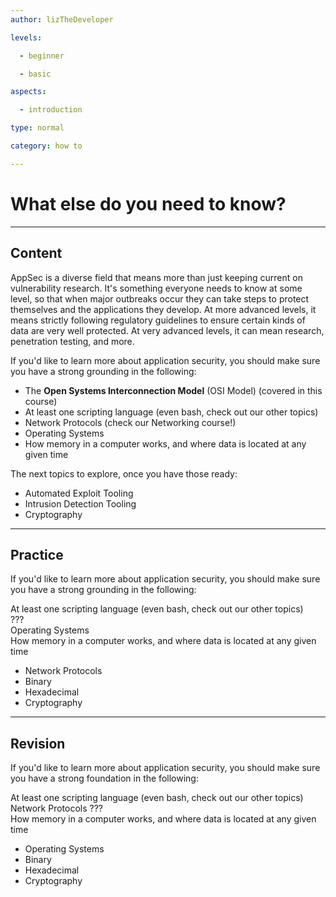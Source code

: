 ```yaml
---
author: lizTheDeveloper

levels:

  - beginner

  - basic

aspects:

  - introduction

type: normal

category: how to

---
```


# What else do you need to know?

---
## Content

AppSec is a diverse field that means more than just keeping current on vulnerability research. It's something everyone needs to know at some level, so that when major outbreaks occur they can take steps to protect themselves and the applications they develop. At more advanced levels, it means strictly following regulatory guidelines to ensure certain kinds of data are very well protected. At very advanced levels, it can mean research, penetration testing, and more.

If you'd like to learn more about application security, you should make sure you have a strong grounding in the following:

- The __Open Systems Interconnection Model__ (OSI Model) (covered in this course)
- At least one scripting language (even bash, check out our other topics)
- Network Protocols (check our Networking course!)
- Operating Systems
- How memory in a computer works, and where data is located at any given time

The next topics to explore, once you have those ready:
- Automated Exploit Tooling
- Intrusion Detection Tooling
- Cryptography

---
## Practice

If you'd like to learn more about application security, you should make sure you have a strong grounding in the following:  

At least one scripting language (even bash, check out our other topics)  
???  
Operating Systems  
How memory in a computer works, and where data is located at any given time  

* Network Protocols
* Binary
* Hexadecimal
* Cryptography

---
## Revision

If you'd like to learn more about application security, you should make sure you have a strong foundation in the following:  

At least one scripting language (even bash, check out our other topics)  
Network Protocols
???  
How memory in a computer works, and where data is located at any given time  

* Operating Systems  
* Binary
* Hexadecimal
* Cryptography
